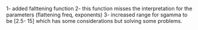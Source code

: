 1- added falttening function 
2- this function misses the interpretation for the parameters (flattening freq, exponents)
3- increased range for sgamma to be [2.5- 15] which has some considerations but solving some problems.
